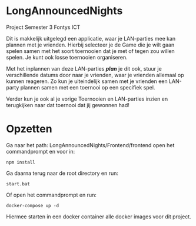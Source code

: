 # LongAnnouncedNights
Project Semester 3 Fontys ICT

Dit is makkelijk uitgelegd een applicatie, waar je LAN-parties mee kan plannen met je vrienden. 
Hierbij selecteer je de Game die je wilt gaan spelen samen met het soort toernooien dat je met of tegen zou willen spelen.
Je kunt ook losse toernooien organiseren.

Met het inplannen van deze LAN-parties ***plan*** je dit ook, stuur je verschillende datums door naar je vrienden, waar je vrienden allemaal op kunnen reageren.
Zo kun je uiteindelijk samen met je vrienden een LAN-party plannen samen met een toernooi op een specifiek spel.

Verder kun je ook al je vorige Toernooien en LAN-parties inzien en terugkijken naar dat toernooi dat jij gewonnen had!

# Opzetten

Ga naar het path: LongAnnouncedNights/Frontend/frontend open het commandprompt en voor in:
```
npm install
```
Ga daarna terug naar de root directory en run:
```
start.bat
```
Of open het commandprompt en run:
```
docker-compose up -d
```

Hiermee starten in een docker container alle docker images voor dit project.
